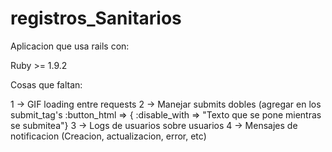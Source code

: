 registros_Sanitarios
====================
Aplicacion que usa rails con:

Ruby >= 1.9.2


Cosas que faltan:

1 -> GIF loading entre requests
2 -> Manejar submits dobles (agregar en los submit_tag's :button_html => { :disable_with => "Texto que se pone mientras se submitea"}
3 -> Logs de usuarios sobre usuarios
4 -> Mensajes de notificacion (Creacion, actualizacion, error, etc)
